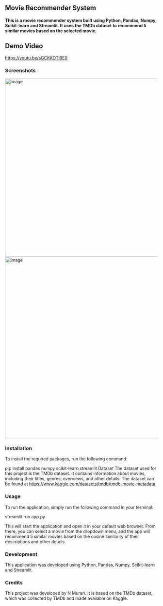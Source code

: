 ## Movie Recommender System
#### This is a movie recommender system built using Python, Pandas, Numpy, Scikit-learn and Streamlit. It uses the TMDb dataset to recommend 5 similar movies based on the selected movie.


## Demo Video
https://youtu.be/sGCKKOTi9E0

### Screenshots
<img width="586" alt="image" src="https://user-images.githubusercontent.com/70143030/208256984-814f9a86-5f02-4391-9bfe-1baf87af888a.png">
<img width="596" alt="image" src="https://user-images.githubusercontent.com/70143030/208257025-1edb6911-0d37-427a-bef0-2c14d5bc7d70.png">



### Installation
To install the required packages, run the following command:

pip install pandas numpy scikit-learn streamlit
Dataset
The dataset used for this project is the TMDb dataset. It contains information about movies, including their titles, genres, overviews, and other details. The dataset can be found at https://www.kaggle.com/datasets/tmdb/tmdb-movie-metadata.

### Usage
To run the application, simply run the following command in your terminal:

streamlit run app.py

This will start the application and open it in your default web browser. From there, you can select a movie from the dropdown menu, and the app will recommend 5 similar movies based on the cosine similarity of their descriptions and other details.

### Development
This application was developed using Python, Pandas, Numpy, Scikit-learn and Streamlit. 

### Credits
This project was developed by N Murari. It is based on the TMDb dataset, which was collected by TMDb and made available on Kaggle.
